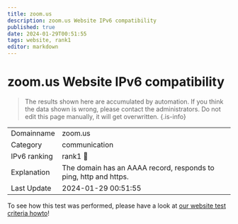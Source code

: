 ```yaml
---
title: zoom.us
description: zoom.us Website IPv6 compatibility
published: true
date: 2024-01-29T00:51:55
tags: website, rank1
editor: markdown
---
```


# zoom.us Website IPv6 compatibility

> The results shown here are accumulated by automation. If you think the data shown is wrong, please contact the administrators. 
> Do not edit this page manually, it will get overwritten.
{.is-info}


|   |   |
| - | - |
| Domainname | zoom.us
| Category | communication |
| IPv6 ranking | rank1 :1st_place_medal: |
| Explanation | The domain has an AAAA record, responds to ping, http and https. |
| Last Update | 2024-01-29 00:51:55 |

To see how this test was performed, please have a look at [our website test criteria howto](/howto/testcriteria/website)!

